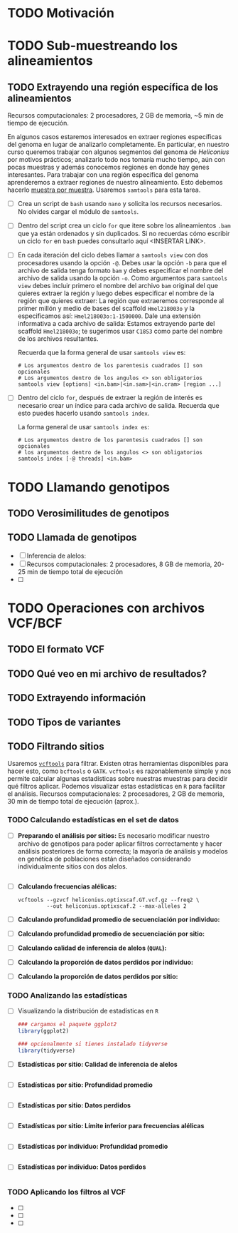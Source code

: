 # <span class="todo TODO">TODO</span> Motivación

# <span class="todo TODO">TODO</span> Sub-muestreando los alineamientos

## <span class="todo TODO">TODO</span> Extrayendo una región específica de los alineamientos

Recursos computacionales: 2 procesadores, 2 GB de memoria, \~5 min de
tiempo de ejecución.

En algunos casos estaremos interesados en extraer regiones específicas
del genoma en lugar de analizarlo completamente. En particular, en
nuestro curso queremos trabajar con algunos segmentos del genoma de
*Heliconius* por motivos prácticos; analizarlo todo nos tomaría mucho
tiempo, aún con pocas muestras y además conocemos regiones en donde hay
genes interesantes. Para trabajar con una región específica del genoma
aprenderemos a extraer regiones de nuestro alineamiento. Esto debemos
hacerlo <u>muestra por muestra</u>. Usaremos `samtools` para esta tarea.

-   [ ] Crea un script de `bash` usando `nano` y solicita los recursos
    necesarios. No olvides cargar el módulo de `samtools`.

-   [ ] Dentro del script crea un ciclo `for` que itere sobre los
    alineamientos `.bam` que ya están ordenados y sin duplicados. Si no
    recuerdas cómo escribir un ciclo `for` en `bash` puedes consultarlo
    aquí &lt;INSERTAR LINK&gt;.

-   [ ] En cada iteración del ciclo debes llamar a `samtools view` con
    dos procesadores usando la opción `-@`. Debes usar la opción `-b`
    para que el archivo de salida tenga formato `bam` y debes
    especificar el nombre del archivo de salida usando la opción `-o`.
    Como argumentos para `samtools
          view` debes incluir primero el nombre del archivo `bam`
    original del que quieres extraer la región y luego debes especificar
    el nombre de la región que quieres extraer: La región que
    extraeremos corresponde al primer millón y medio de bases del
    scaffold `Hmel218003o` y la especificamos así:
    `Hmel218003o:1-1500000`. Dale una extensión informativa a cada
    archivo de salida: Estamos extrayendo parte del scaffold
    `Hmel218003o`; te sugerimos usar `C18S3` como parte del nombre de
    los archivos resultantes.

    Recuerda que la forma general de usar `samtools view` es:

    ``` shell
    # Los argumentos dentro de los parentesis cuadrados [] son opcionales
    # Los argumentos dentro de los angulos <> son obligatorios
    samtools view [options] <in.bam>|<in.sam>|<in.cram> [region ...]
    ```

-   [ ] Dentro del ciclo `for`, después de extraer la región de interés
    es necesario crear un índice para cada archivo de salida. Recuerda
    que esto puedes hacerlo usando `samtools index`.

    La forma general de usar `samtools index es`:

    ``` shell
    # Los argumentos dentro de los parentesis cuadrados [] son opcionales
    # los argumentos dentro de los angulos <> son obligatorios
    samtools index [-@ threads] <in.bam>
    ```

# <span class="todo TODO">TODO</span> Llamando genotipos

## <span class="todo TODO">TODO</span> Verosimilitudes de genotipos

## <span class="todo TODO">TODO</span> Llamada de genotipos

-   [ ] Inferencia de alelos:
-   [ ] Recursos computacionales: 2 procesadores, 8 GB de memoria, 20-25
    min de tiempo total de ejecución
-   [ ]

# <span class="todo TODO">TODO</span> Operaciones con archivos VCF/BCF

## <span class="todo TODO">TODO</span> El formato VCF

## <span class="todo TODO">TODO</span> Qué veo en mi archivo de resultados?

## <span class="todo TODO">TODO</span> Extrayendo información

## <span class="todo TODO">TODO</span> Tipos de variantes

## <span class="todo TODO">TODO</span> Filtrando sitios

Usaremos [`vcftools`](https://vcftools.github.io/man_latest.html) para
filtrar. Existen otras herramientas disponibles para hacer esto, como
`bcftools` o `GATK`. `vcftools` es razonablemente simple y nos permite
calcular algunas estadísticas sobre nuestras muestras para decidir qué
filtros aplicar. Podemos visualizar estas estadísticas en `R` para
facilitar el análisis. Recursos computacionales: 2 procesadores, 2 GB de
memoria, 30 min de tiempo total de ejecución (aprox.).

### <span class="todo TODO">TODO</span> Calculando estadísticas en el set de datos

-   [ ] **Preparando el análisis por sitios:** Es necesario modificar
    nuestro archivo de genotipos para poder aplicar filtros
    correctamente y hacer análisis posteriores de forma correcta; la
    mayoría de análisis y modelos en genética de poblaciones están
    diseñados considerando individualmente sitios con dos alelos.

    ``` shell
    ```

-   [ ] **Calculando frecuencias alélicas:**

    ``` shell
    vcftools --gzvcf heliconius.optixscaf.GT.vcf.gz --freq2 \
             --out heliconius.optixscaf.2 --max-alleles 2
    ```

-   [ ] **Calculando profundidad promedio de secuenciación por
    individuo:**

-   [ ] **Calculando profundidad promedio de secuenciación por sitio:**

-   [ ] **Calculando calidad de inferencia de alelos (`QUAL`):**

-   [ ] **Calculando la proporción de datos perdidos por individuo:**

-   [ ] **Calculando la proporción de datos perdidos por sitio:**

### <span class="todo TODO">TODO</span> Analizando las estadísticas

-   [ ] Visualizando la distribución de estadísticas en `R`

    ``` r
    ### cargamos el paquete ggplot2
    library(ggplot2)

    ### opcionalmente si tienes instalado tidyverse
    library(tidyverse)
    ```

-   [ ] **Estadísticas por sitio: Calidad de inferencia de alelos**

    ``` r
    ```

-   [ ] **Estadísticas por sitio: Profundidad promedio**

    ``` r
    ```

-   [ ] **Estadísticas por sitio: Datos perdidos**

    ``` r
    ```

-   [ ] **Estadísticas por sitio: Límite inferior para frecuencias
    alélicas**

    ``` r
    ```

-   [ ] **Estadísticas por individuo: Profundidad promedio**

    ``` r
    ```

-   [ ] **Estadísticas por individuo: Datos perdidos**

    ``` r
    ```

### <span class="todo TODO">TODO</span> Aplicando los filtros al VCF

-   [ ]
-   [ ]
-   [ ]
